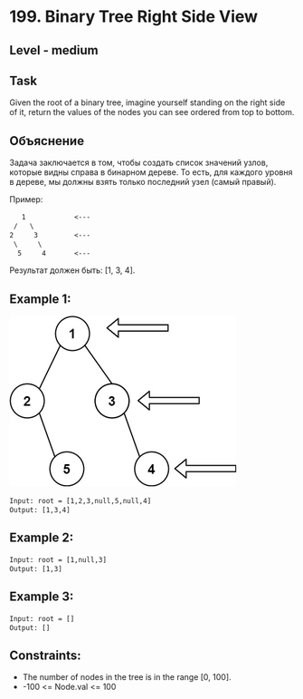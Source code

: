 # 199. Binary Tree Right Side View


## Level - medium


## Task
Given the root of a binary tree, imagine yourself standing on the right side of it, 
return the values of the nodes you can see ordered from top to bottom.


## Объяснение
Задача заключается в том, чтобы создать список значений узлов, которые видны справа в бинарном дереве. 
То есть, для каждого уровня в дереве, мы должны взять только последний узел (самый правый).

Пример:
````
   1            <---
 /   \
2     3         <---
 \     \
  5     4       <---
````
Результат должен быть: [1, 3, 4].



## Example 1:
![img.png](img.png)
````
Input: root = [1,2,3,null,5,null,4]
Output: [1,3,4]
````


## Example 2:
````
Input: root = [1,null,3]
Output: [1,3]
````


## Example 3:
````
Input: root = []
Output: []
````


## Constraints:
- The number of nodes in the tree is in the range [0, 100].
- -100 <= Node.val <= 100